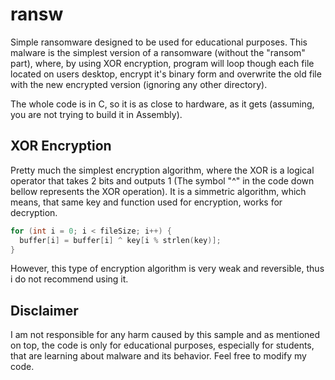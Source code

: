 # ransw
Simple ransomware designed to be used for educational purposes. This malware is the simplest version of a ransomware (without the "ransom" part), where, by using XOR encryption, program will loop though each file located on users desktop, encrypt it's binary form and overwrite the old file with the new encrypted version (ignoring any other directory).

The whole code is in C, so it is as close to hardware, as it gets (assuming, you are not trying to build it in Assembly).

## XOR Encryption
Pretty much the simplest encryption algorithm, where the XOR is a logical operator that takes 2 bits and outputs 1 (The symbol "^" in the code down bellow represents the XOR operation). It is a simmetric algorithm, which means, that same key and function used for encryption, works for decryption.

```c
for (int i = 0; i < fileSize; i++) {
  buffer[i] = buffer[i] ^ key[i % strlen(key)];
}
```

However, this type of encryption algorithm is very weak and reversible, thus i do not recommend using it.

## Disclaimer
I am not responsible for any harm caused by this sample and as mentioned on top, the code is only for educational purposes, especially for students, that are learning about malware and its behavior. Feel free to modify my code.
